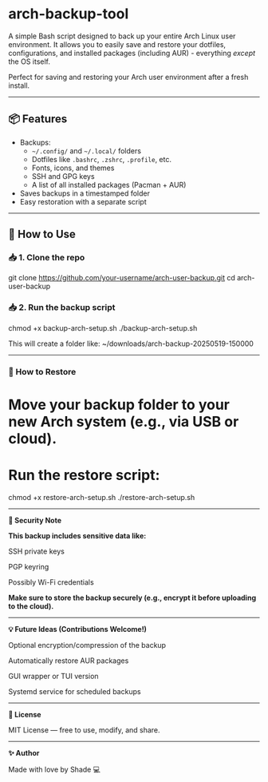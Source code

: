 # arch-backup-tool
A simple Bash script designed to back up your entire Arch Linux user environment. It allows you to easily save and restore your dotfiles, configurations, and installed packages (including AUR) - everything *except* the OS itself.

Perfect for saving and restoring your Arch user environment after a fresh install.

---

## 📦 Features

- Backups:
  - `~/.config/` and `~/.local/` folders
  - Dotfiles like `.bashrc`, `.zshrc`, `.profile`, etc.
  - Fonts, icons, and themes
  - SSH and GPG keys
  - A list of all installed packages (Pacman + AUR)
- Saves backups in a timestamped folder
- Easy restoration with a separate script

---

## 🔧 How to Use

### 📥 1. Clone the repo

  git clone https://github.com/your-username/arch-user-backup.git
  cd arch-user-backup

### 📥 2. Run the backup script

  chmod +x backup-arch-setup.sh
  ./backup-arch-setup.sh

  This will create a folder like:
  ~/downloads/arch-backup-20250519-150000

---

### 🔁 How to Restore

# Move your backup folder to your new Arch system (e.g., via USB or cloud).

# Run the restore script:

  chmod +x restore-arch-setup.sh
  ./restore-arch-setup.sh


---

**🔐 Security Note**

**This backup includes sensitive data like:**

   SSH private keys

   PGP keyring

  Possibly Wi-Fi credentials

**Make sure to store the backup securely (e.g., encrypt it before uploading to the cloud).**

---

**💡 Future Ideas (Contributions Welcome!)**

  Optional encryption/compression of the backup

  Automatically restore AUR packages

  GUI wrapper or TUI version

  Systemd service for scheduled backups

---
    
**📜 License**

  MIT License — free to use, modify, and share.

---

**✨ Author**

  Made with love by Shade 💻


